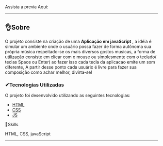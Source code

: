 #
Assista a previa Aqui:



---
##   👌Sobre
O projeto consiste na criação de uma **Aplicação em javaScript** , a idéia é simular um ambiente onde o usuário possa fazer de forma autônoma sua própria música
respeitado-se os mais diversos gostos musicas, a forma de utilização consiste em clicar com o mouse ou simplesmente com o teclado( teclas Space ou Enter) ao fazer isso cada tecla da 
aplicacao emite um som diferente, A partir desse ponto cada usuário é livre para fazer sua composição como achar melhor, divirta-se!
 

###  ✔Tecnologias Utilizadas
O projeto foi desenvolvido utilizando as seguintes tecnologias:
- [HTML](https://www.alura.com.br/)
- [CSS](https://www.alura.com.br/)
- [JS](https://developer.mozilla.org/pt-BR/docs/Learn/JavaScript/)





🦾Skills

HTML, CSS, javaScript



---
